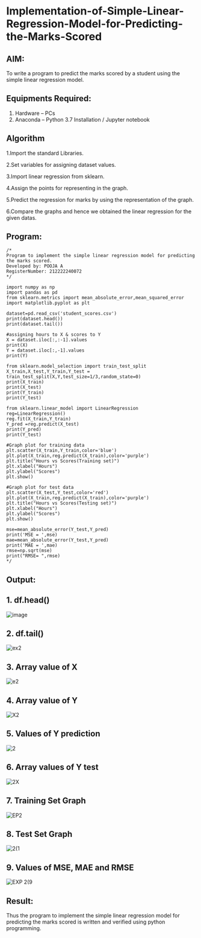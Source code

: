 # Implementation-of-Simple-Linear-Regression-Model-for-Predicting-the-Marks-Scored

## AIM:
To write a program to predict the marks scored by a student using the simple linear regression model.

## Equipments Required:
1. Hardware – PCs
2. Anaconda – Python 3.7 Installation / Jupyter notebook

## Algorithm
1.Import the standard Libraries.

2.Set variables for assigning dataset values.

3.Import linear regression from sklearn.

4.Assign the points for representing in the graph.

5.Predict the regression for marks by using the representation of the graph.

6.Compare the graphs and hence we obtained the linear regression for the given datas.

## Program:
```
/*
Program to implement the simple linear regression model for predicting the marks scored.
Developed by: POOJA A
RegisterNumber: 212222240072
*/
```
```
import numpy as np
import pandas as pd
from sklearn.metrics import mean_absolute_error,mean_squared_error
import matplotlib.pyplot as plt

dataset=pd.read_csv('student_scores.csv')
print(dataset.head())
print(dataset.tail())

#assigning hours to X & scores to Y
X = dataset.iloc[:,:-1].values
print(X)
Y = dataset.iloc[:,-1].values
print(Y)

from sklearn.model_selection import train_test_split
X_train,X_test,Y_train,Y_test = train_test_split(X,Y,test_size=1/3,random_state=0)
print(X_train)
print(X_test)
print(Y_train)
print(Y_test)

from sklearn.linear_model import LinearRegression
reg=LinearRegression()
reg.fit(X_train,Y_train)
Y_pred =reg.predict(X_test)
print(Y_pred)
print(Y_test)

#Graph plot for training data
plt.scatter(X_train,Y_train,color='blue')
plt.plot(X_train,reg.predict(X_train),color='purple')
plt.title("Hours vs Scores(Training set)")
plt.xlabel("Hours")
plt.ylabel("Scores")
plt.show()

#Graph plot for test data
plt.scatter(X_test,Y_test,color='red')
plt.plot(X_train,reg.predict(X_train),color='purple')
plt.title("Hours vs Scores(Testing set)")
plt.xlabel("Hours")
plt.ylabel("Scores")
plt.show()

mse=mean_absolute_error(Y_test,Y_pred)
print('MSE = ',mse)
mae=mean_absolute_error(Y_test,Y_pred)
print('MAE = ',mae)
rmse=np.sqrt(mse)
print("RMSE= ",rmse)
*/
```

## Output:

## 1. df.head()
![image](https://github.com/poojaanbu0/Implementation-of-Simple-Linear-Regression-Model-for-Predicting-the-Marks-Scored/assets/119390329/1ff25cc4-8388-4b37-8c53-b62de237b3cd)

## 2. df.tail()
![ex2](https://user-images.githubusercontent.com/119390329/229419045-42572467-3df8-4a9f-a348-5a6b35c582fa.png)

## 3. Array value of X
![e2](https://user-images.githubusercontent.com/119390329/229567182-d5c8655b-3689-443b-bd8a-d836e06317ba.png)

## 4. Array value of Y
![X2](https://user-images.githubusercontent.com/119390329/229567328-5320efed-26f7-4794-9e68-6edc6c8a8b33.png)

## 5. Values of Y prediction
![2](https://user-images.githubusercontent.com/119390329/229567400-8109a5b5-cd83-4de7-943c-f7bd3d4079b4.png)

## 6. Array values of Y test
![2X](https://user-images.githubusercontent.com/119390329/229567471-0f76a00a-8a1e-4122-b272-1170a106f4e4.png)

## 7. Training Set Graph
![EP2](https://user-images.githubusercontent.com/119390329/229567588-51242e96-d80c-46dc-aabd-f30d299c3eca.png)

## 8. Test Set Graph
![2(1](https://user-images.githubusercontent.com/119390329/229567626-038980fe-de97-4b39-805e-def215e04b4d.png)

## 9. Values of MSE, MAE and RMSE
![EXP  2(9](https://user-images.githubusercontent.com/119390329/230725849-f4b9c2ea-7a2c-448c-b1be-7b4694764d6e.png)

## Result:
Thus the program to implement the simple linear regression model for predicting the marks scored is written and verified using python programming.
